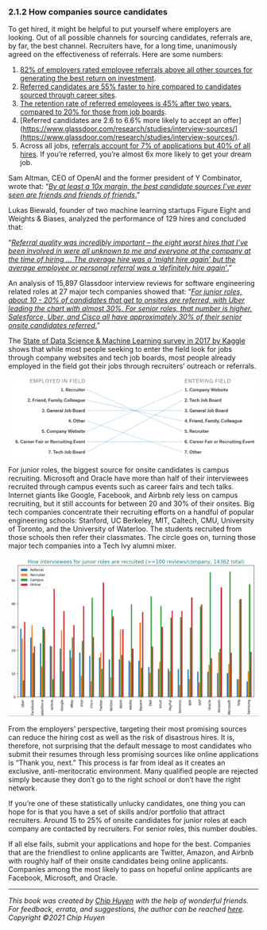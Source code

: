 ### 2.1.2 How companies source candidates

To get hired, it might be helpful to put yourself where employers are looking. Out of all possible channels for sourcing candidates, referrals are, by far, the best channel. Recruiters have, for a long time, unanimously agreed on the effectiveness of referrals. Here are some numbers:



1. [82% of employers rated employee referrals above all other sources for generating the best return on investment](https://cdn2.hubspot.net/hub/77464/file-17173226-pdf/docs/careerbuilder_referral_madness_ebook.pdf).
1. [Referred candidates are 55% faster to hire compared to candidates sourced through career sites](https://www.hrtechnologist.com/articles/recruitment-amp-onboarding/3-reasons-why-referrals-are-the-way-forward-for-recruitment-in-2018/).
1. [The retention rate of referred employees is 45% after two years, compared to 20% for those from job boards](https://www.ere.net/10-compelling-numbers-that-reveal-the-power-of-employee-referrals/).
1. [Referred candidates are 2.6 to 6.6% more likely to accept an offer](https://www.glassdoor.com/research/studies/interview-sources/](https://www.glassdoor.com/research/studies/interview-sources/).
1. Across all jobs, [referrals account for 7% of applications but 40% of all hires](https://theundercoverrecruiter.com/infographic-employee-referrals-hire). If you’re referred, you’re almost 6x more likely to get your dream job.
	
Sam Altman, CEO of OpenAI and the former president of Y Combinator, wrote that: “[_By at least a 10x margin, the best candidate sources I’ve ever seen are friends and friends of friends_.](https://blog.samaltman.com/how-to-hire)”

Lukas Biewald, founder of two machine learning startups Figure Eight and Weights & Biases, analyzed the performance of 129 hires and concluded that:

“[_Referral quality was incredibly important – the eight worst hires that I’ve been involved in were all unknown to me and everyone at the company at the time of hiring … The average hire was a ‘might hire again’ but the average employee or personal referral was a ‘definitely hire again’_.](https://lukasbiewald.com/2013/10/29/metrics-and-hiring/)”

An analysis of 15,897 Glassdoor interview reviews for software engineering related roles at 27 major tech companies showed that: “[_For junior roles, about 10 - 20% of candidates that get to onsites are referred, with Uber leading the chart with almost 30%. For senior roles, that number is higher. Salesforce, Uber, and Cisco all have approximately 30% of their senior onsite candidates referred_.](https://huyenchip.com/2019/08/21/glassdoor-interview-reviews-tech-hiring-cultures.html)”

The [State of Data Science & Machine Learning survey in 2017 by Kaggle](https://www.kaggle.com/surveys/2017) shows that while most people seeking to enter the field look for jobs through company websites and tech job boards, most people already employed in the field got their jobs through recruiters’ outreach or referrals.


![Most candidates get their jobs through referrals](images/image6.png "image_tooltip")


For junior roles, the biggest source for onsite candidates is campus recruiting. Microsoft and Oracle have more than half of their interviewees recruited through campus events such as career fairs and tech talks. Internet giants like Google, Facebook, and Airbnb rely less on campus recruiting, but it still accounts for between 20 and 30% of their onsites. Big tech companies concentrate their recruiting efforts on a handful of popular engineering schools: Stanford, UC Berkeley, MIT, Caltech, CMU, University of Toronto, and the University of Waterloo. The students recruited from those schools then refer their classmates. The circle goes on, turning those major tech companies into a Tech Ivy alumni mixer.


![Most companies source junior candidates from campus](images/image7.jpg "image_tooltip")


From the employers’ perspective, targeting their most promising sources can reduce the hiring cost as well as the risk of disastrous hires. It is, therefore, not surprising that the default message to most candidates who submit their resumes through less promising sources like online applications is “Thank you, next.” This process is far from ideal as it creates an exclusive, anti-meritocratic environment. Many qualified people are rejected simply because they don’t go to the right school or don’t have the right network. 

If you’re one of these statistically unlucky candidates, one thing you can hope for is that you have a set of skills and/or portfolio that attract recruiters. Around 15 to 25% of onsite candidates for junior roles at each company are contacted by recruiters. For senior roles, this number doubles.

If all else fails, submit your applications and hope for the best. Companies that are the friendliest to online applicants are Twitter, Amazon, and Airbnb with roughly half of their onsite candidates being online applicants. Companies among the most likely to pass on hopeful online applicants are Facebook, Microsoft, and Oracle.

---
*This book was created by [Chip Huyen](https://huyenchip.com) with the help of wonderful friends. For feedback, errata, and suggestions, the author can be reached [here](https://huyenchip.com/communication/). Copyright ©2021 Chip Huyen*